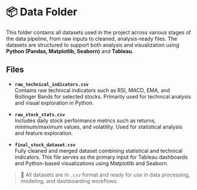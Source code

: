 # 📦 Data Folder

This folder contains all datasets used in the project across various stages of the data pipeline, from raw inputs to cleaned, analysis-ready files. The datasets are structured to support both analysis and visualization using **Python (Pandas, Matplotlib, Seaborn)** and **Tableau**.

## Files

- **`raw_technical_indicators.csv`**  
  Contains raw technical indicators such as RSI, MACD, EMA, and Bollinger Bands for selected stocks. Primarily used for technical analysis and visual exploration in Python.

- **`raw_stock_stats.csv`**  
  Includes daily stock performance metrics such as returns, minimum/maximum values, and volatility. Used for statistical analysis and feature exploration.

- **`final_stock_dataset.csv`**  
  Fully cleaned and merged dataset combining statistical and technical indicators. This file serves as the primary input for Tableau dashboards and Python-based visualizations using Matplotlib and Seaborn.

> 📌 All datasets are in `.csv` format and ready for use in data processing, modeling, and dashboarding workflows.
